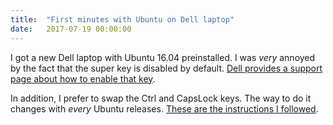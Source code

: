```yaml
---
title:  "First minutes with Ubuntu on Dell laptop"
date:   2017-07-19 00:00:00
---
```


I got a new Dell laptop with Ubuntu 16.04 preinstalled. I was _very_ annoyed by the fact that the super key is disabled by default. [Dell provides a support page about how to enable that key](http://www.dell.com/support/article/us/en/4/HOW12108/en).

In addition, I prefer to swap the Ctrl and CapsLock keys. The way to do it changes with _every_ Ubuntu releases. [These are the instructions I followed](http://askubuntu.com/a/462498).
